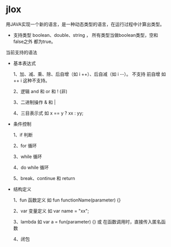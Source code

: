 # jlox
用JAVA实现一个新的语言，是一种动态类型的语言，在运行过程中计算出类型。

- 支持类型  boolean、double、string ， 所有类型当做boolean类型，空和false之外 都为true。


当前支持的语法
- 基本表达式
    
    1、加、减、乘、除、后自增（如 i ++）、后自减（如 i --）。 不支持 前自增 如  ++ i 这种不支持。
    
    2、逻辑 and 和 or 和 ! (非) 

    3、二进制操作 & 和 | 

    4、三目表示式  如  x == y ?  xx : yy;
- 条件控制

    1、if 判断

    2、for 循环

    3、while 循环

    4、do while 循环

    5、break、continue 和 return 

- 结构定义

    1、fun 函数定义 如 fun functionName(parameter) {}

    2、var 变量定义 如 var name = "xx";

    3、lambda 如  var a = fun(parameter) {}  或 在函数调用时，直接传入匿名函数

    4、闭包 


